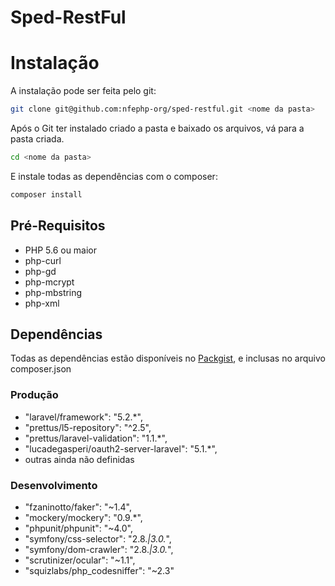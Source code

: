 # Sped-RestFul

# Instalação

A instalação pode ser feita pelo git:
```bash
git clone git@github.com:nfephp-org/sped-restful.git <nome da pasta>
```
Após o Git ter instalado criado a pasta e baixado os arquivos, vá para a pasta criada.
```bash
cd <nome da pasta>
```
E instale todas as dependências com o composer:
```bash
composer install
```

## Pré-Requisitos
- PHP 5.6 ou maior
- php-curl
- php-gd
- php-mcrypt
- php-mbstring
- php-xml

## Dependências

Todas as dependências estão disponíveis no [Packgist](https://packagist.org/), e inclusas no arquivo composer.json

### Produção
- "laravel/framework": "5.2.*",
- "prettus/l5-repository": "^2.5",
- "prettus/laravel-validation": "1.1.*",
- "lucadegasperi/oauth2-server-laravel": "5.1.*",
- outras ainda não definidas

### Desenvolvimento
- "fzaninotto/faker": "~1.4",
- "mockery/mockery": "0.9.*",
- "phpunit/phpunit": "~4.0",
- "symfony/css-selector": "2.8.*|3.0.*",
- "symfony/dom-crawler": "2.8.*|3.0.*",
- "scrutinizer/ocular": "~1.1",
- "squizlabs/php_codesniffer": "~2.3"
